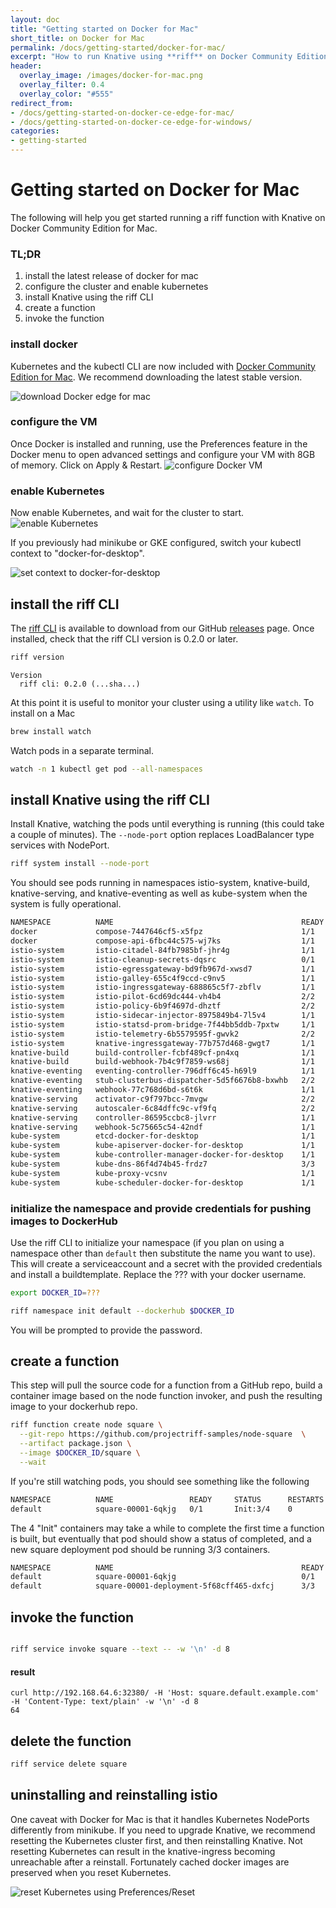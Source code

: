 ```yaml
---
layout: doc
title: "Getting started on Docker for Mac"
short_title: on Docker for Mac
permalink: /docs/getting-started/docker-for-mac/
excerpt: "How to run Knative using **riff** on Docker Community Edition for Mac"
header:
  overlay_image: /images/docker-for-mac.png
  overlay_filter: 0.4
  overlay_color: "#555"
redirect_from:
- /docs/getting-started-on-docker-ce-edge-for-mac/
- /docs/getting-started-on-docker-ce-edge-for-windows/
categories:
- getting-started
---
```


# Getting started on Docker for Mac

The following will help you get started running a riff function with Knative on Docker Community Edition for Mac.

### TL;DR
1. install the latest release of docker for mac
2. configure the cluster and enable kubernetes
4. install Knative using the riff CLI
5. create a function
6. invoke the function

### install docker

Kubernetes and the kubectl CLI are now included with [Docker Community Edition for Mac](https://store.docker.com/editions/community/docker-ce-desktop-mac). We recommend downloading the latest stable version.

![download Docker edge for mac](/images/docker-for-mac-download.png)

### configure the VM
Once Docker is installed and running, use the Preferences feature in the Docker menu to open advanced settings and configure your VM with 8GB of memory. Click on Apply & Restart.
![configure Docker VM](/images/docker-for-mac-vm-config.png)

### enable Kubernetes
Now enable Kubernetes, and wait for the cluster to start.
![enable Kubernetes](/images/docker-for-mac-kubernetes.png)

If you previously had minikube or GKE configured, switch your kubectl context to "docker-for-desktop".

![set context to docker-for-desktop](/images/docker-for-mac-context.png)

## install the riff CLI

The [riff CLI](https://github.com/projectriff/riff/) is available to download from our GitHub [releases](https://github.com/projectriff/riff/releases) page. Once installed, check that the riff CLI version is 0.2.0 or later.

```sh
riff version
```
```
Version
  riff cli: 0.2.0 (...sha...)
```

At this point it is useful to monitor your cluster using a utility like `watch`. To install on a Mac

```sh
brew install watch
```

Watch pods in a separate terminal.

```sh
watch -n 1 kubectl get pod --all-namespaces
```

## install Knative using the riff CLI

Install Knative, watching the pods until everything is running (this could take a couple of minutes). The `--node-port` option replaces LoadBalancer type services with NodePort.

```sh
riff system install --node-port
```

You should see pods running in namespaces istio-system, knative-build, knative-serving, and knative-eventing as well as kube-system when the system is fully operational. 

```sh
NAMESPACE          NAME                                          READY     STATUS      RESTARTS   AGE
docker             compose-7447646cf5-x5fpz                      1/1       Running     0          2m
docker             compose-api-6fbc44c575-wj7ks                  1/1       Running     0          2m
istio-system       istio-citadel-84fb7985bf-jhr4g                1/1       Running     0          1m
istio-system       istio-cleanup-secrets-dqsrc                   0/1       Completed   0          1m
istio-system       istio-egressgateway-bd9fb967d-xwsd7           1/1       Running     0          1m
istio-system       istio-galley-655c4f9ccd-c9nv5                 1/1       Running     0          1m
istio-system       istio-ingressgateway-688865c5f7-zbflv         1/1       Running     0          1m
istio-system       istio-pilot-6cd69dc444-vh4b4                  2/2       Running     0          1m
istio-system       istio-policy-6b9f4697d-dhztf                  2/2       Running     0          1m
istio-system       istio-sidecar-injector-8975849b4-7l5v4        1/1       Running     0          1m
istio-system       istio-statsd-prom-bridge-7f44bb5ddb-7pxtw     1/1       Running     0          1m
istio-system       istio-telemetry-6b5579595f-gwvk2              2/2       Running     0          1m
istio-system       knative-ingressgateway-77b757d468-gwgt7       1/1       Running     0          21s
knative-build      build-controller-fcbf489cf-pn4xq              1/1       Running     0          22s
knative-build      build-webhook-7b4c9f7859-ws68j                1/1       Running     0          22s
knative-eventing   eventing-controller-796dff6c45-h69l9          1/1       Running     0          20s
knative-eventing   stub-clusterbus-dispatcher-5d5f6676b8-bxwhb   2/2       Running     0          17s
knative-eventing   webhook-77c768d6bd-s6t6k                      1/1       Running     0          20s
knative-serving    activator-c9f797bcc-7mvgw                     2/2       Running     0          21s
knative-serving    autoscaler-6c84dffc9c-vf9fq                   2/2       Running     0          21s
knative-serving    controller-86595ccbc8-jlvrr                   1/1       Running     0          21s
knative-serving    webhook-5c75665c54-42ndf                      1/1       Running     0          21s
kube-system        etcd-docker-for-desktop                       1/1       Running     0          1m
kube-system        kube-apiserver-docker-for-desktop             1/1       Running     0          1m
kube-system        kube-controller-manager-docker-for-desktop    1/1       Running     0          1m
kube-system        kube-dns-86f4d74b45-frdz7                     3/3       Running     0          2m
kube-system        kube-proxy-vcsnv                              1/1       Running     0          2m
kube-system        kube-scheduler-docker-for-desktop             1/1       Running     0          1m
```

### initialize the namespace and provide credentials for pushing images to DockerHub

Use the riff CLI to initialize your namespace (if you plan on using a namespace other than `default` then substitute the name you want to use). This will create a serviceaccount and a secret with the provided credentials and install a buildtemplate. Replace the ??? with your docker username.

```sh
export DOCKER_ID=???
```

```sh
riff namespace init default --dockerhub $DOCKER_ID
```

You will be prompted to provide the password.

## create a function

This step will pull the source code for a function from a GitHub repo, build a container image based on the node function invoker, and push the resulting image to your dockerhub repo.

```sh
riff function create node square \
  --git-repo https://github.com/projectriff-samples/node-square  \
  --artifact package.json \
  --image $DOCKER_ID/square \
  --wait
```

If you're still watching pods, you should see something like the following

```sh
NAMESPACE          NAME                 READY     STATUS      RESTARTS   AGE
default            square-00001-6qkjg   0/1       Init:3/4    0          11s
```

The 4 "Init" containers may take a while to complete the first time a function is built, but eventually that pod should show a status of completed, and a new square deployment pod should be running 3/3 containers.

```sh
NAMESPACE          NAME                                          READY     STATUS      RESTARTS   AGE
default            square-00001-6qkjg                            0/1       Completed   0          55s
default            square-00001-deployment-5f68cff465-dxfcj      3/3       Running     0          32s
```

## invoke the function

```sh

riff service invoke square --text -- -w '\n' -d 8
```

#### result
```
curl http://192.168.64.6:32380/ -H 'Host: square.default.example.com' -H 'Content-Type: text/plain' -w '\n' -d 8
64
```

## delete the function

```sh
riff service delete square
```

## uninstalling and reinstalling istio
One caveat with Docker for Mac is that it handles Kubernetes NodePorts differently from minikube. If you need to upgrade Knative, we recommend resetting the Kubernetes cluster first, and then reinstalling Knative. Not resetting Kubernetes can result in the knative-ingress becoming unreachable after a reinstall. Fortunately cached docker images are preserved when you reset Kubernetes.  

![reset Kubernetes using Preferences/Reset](/images/docker-for-mac-reset-kubernetes.png)

